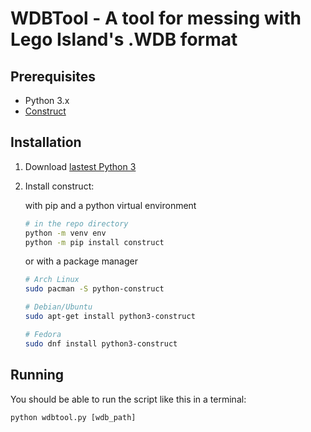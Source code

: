 # WDBTool - A tool for messing with Lego Island's .WDB format

## Prerequisites
* Python 3.x
* [Construct](https://construct.readthedocs.io/en/latest/index.html)

## Installation
1. Download [lastest Python 3](https://www.python.org/downloads/)
2. Install construct:

   with pip and a python virtual environment
   ```sh
   # in the repo directory
   python -m venv env
   python -m pip install construct
   ```
   or with a package manager
   ```sh
   # Arch Linux
   sudo pacman -S python-construct

   # Debian/Ubuntu
   sudo apt-get install python3-construct

   # Fedora
   sudo dnf install python3-construct
   ```

## Running
You should be able to run the script like this in a terminal:

`python wdbtool.py [wdb_path]`
